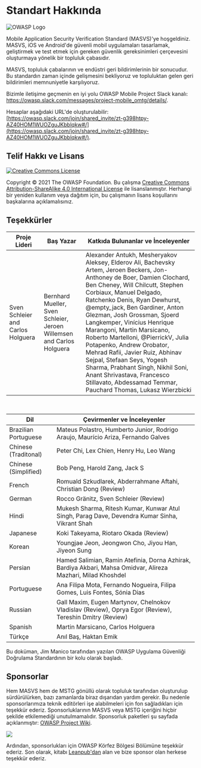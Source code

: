 # Standart Hakkında

![OWASP Logo](images/OWASP_logo.png)

Mobile Application Security Verification Standard (MASVS)'ye hoşgeldiniz. MASVS, iOS ve Android'de güvenli mobil uygulamaları tasarlamak, geliştirmek ve test etmek için gereken güvenlik gereksinimleri çerçevesini oluşturmaya yönelik bir topluluk çabasıdır.

MASVS, topluluk çabalarının ve endüstri geri bildirimlerinin bir sonucudur. Bu standardın zaman içinde gelişmesini bekliyoruz ve topluluktan gelen geri bildirimleri memnuniyetle karşılıyoruz.

Bizimle iletişime geçmenin en iyi yolu OWASP Mobile Project Slack kanalı: <https://owasp.slack.com/messages/project-mobile_omtg/details/>.

Hesaplar aşağıdaki URL'de oluşturulabilir: [https://owasp.slack.com/join/shared_invite/zt-g398htpy-AZ40HOM1WUOZguJKbblqkw#/](https://owasp.slack.com/join/shared_invite/zt-g398htpy-AZ40HOM1WUOZguJKbblqkw#/).

## Telif Hakkı ve Lisans

[![Creative Commons License](images/CC-license.png)](https://creativecommons.org/licenses/by-sa/4.0/)

Copyright © 2021 The OWASP Foundation. Bu çalışma [Creative Commons Attribution-ShareAlike 4.0 International License](https://creativecommons.org/licenses/by-sa/4.0/) ile lisanslanmıştır. Herhangi bir yeniden kullanım veya dağıtım için, bu çalışmanın lisans koşullarını başkalarına açıklamalısınız.

<!-- \pagebreak -->

## Teşekkürler

| Proje Lideri | Baş Yazar | Katkıda Bulunanlar ve İnceleyenler
| ------- | --- | ----------------- |
| Sven Schleier and Carlos Holguera | Bernhard Mueller, Sven Schleier, Jeroen Willemsen and Carlos Holguera | Alexander Antukh, Mesheryakov Aleksey, Elderov Ali, Bachevsky Artem, Jeroen Beckers, Jon-Anthoney de Boer, Damien Clochard, Ben Cheney, Will Chilcutt, Stephen Corbiaux, Manuel Delgado, Ratchenko Denis, Ryan Dewhurst, @empty_jack, Ben Gardiner, Anton Glezman, Josh Grossman, Sjoerd Langkemper, Vinícius Henrique Marangoni, Martin Marsicano, Roberto Martelloni, @PierrickV, Julia Potapenko, Andrew Orobator, Mehrad Rafii, Javier Ruiz, Abhinav Sejpal, Stefaan Seys, Yogesh Sharma, Prabhant Singh, Nikhil Soni, Anant Shrivastava, Francesco Stillavato, Abdessamad Temmar, Pauchard Thomas, Lukasz Wierzbicki |

<br/>

| Dil | Çevirmenler ve İnceleyenler |
| --------------- | ------------------------------------------------------------ |
| Brazilian Portuguese | Mateus Polastro, Humberto Junior, Rodrigo Araujo, Maurício Ariza, Fernando Galves |
| Chinese (Traditonal) | Peter Chi, Lex Chien, Henry Hu, Leo Wang |
| Chinese (Simplified) | Bob Peng, Harold Zang, Jack S |
| French | Romuald Szkudlarek, Abderrahmane Aftahi, Christian Dong (Review) |
| German | Rocco Gränitz, Sven Schleier (Review) |
| Hindi | Mukesh Sharma, Ritesh Kumar, Kunwar Atul Singh, Parag Dave, Devendra Kumar Sinha, Vikrant Shah |
| Japanese | Koki Takeyama, Riotaro Okada (Review) |
| Korean | Youngjae Jeon, Jeongwon Cho, Jiyou Han, Jiyeon Sung |
| Persian | Hamed Salimian, Ramin Atefinia, Dorna Azhirak, Bardiya Akbari, Mahsa Omidvar, Alireza Mazhari, Milad Khoshdel |
| Portuguese | Ana Filipa Mota, Fernando Nogueira, Filipa Gomes, Luis Fontes, Sónia Dias|
| Russian | Gall Maxim, Eugen Martynov, Chelnokov Vladislav (Review), Oprya Egor (Review), Tereshin Dmitry (Review) |
| Spanish | Martin Marsicano, Carlos Holguera |
| Türkçe | Anıl Baş, Haktan Emik |

Bu doküman, Jim Manico tarafından yazılan OWASP Uygulama Güvenliği Doğrulama Standardının bir kolu olarak başladı.

## Sponsorlar

Hem MASVS hem de MSTG gönüllü olarak topluluk tarafından oluşturulup sürdürülürken, bazı zamanlarda biraz dışarıdan yardım gerekir. Bu nedenle sponsorlarımıza teknik editörleri işe alabilmeleri için fon sağladıkları için teşekkür ederiz. Sponsorluklarının MASVS veya MSTG içeriğini hiçbir şekilde etkilemediği unutulmamalıdır. Sponsorluk paketleri şu sayfada açıklanmıştır: [OWASP Project Wiki](https://owasp.org/www-project-mobile-security-testing-guide/#div-sponsorship "OWASP Mobile Security Testing Guide Sponsorship Packages").

<img src="https://raw.githubusercontent.com/OWASP/owasp-mastg/master/Document/Images/Donators/donators.png"/>

Ardından, sponsorlukları için OWASP Körfez Bölgesi Bölümüne teşekkür ederiz. Son olarak, kitabı [Leanpub'dan](https://leanpub.com/mobile-security-testing-guide) alan ve bize sponsor olan herkese teşekkür ederiz.
